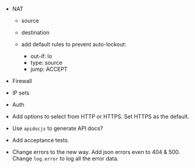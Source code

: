 - NAT
	- source
	- destination

	- add default rules to prevent auto-lockout:
		- out-if: lo
		- type: source
		- jump: ACCEPT

- Firewall

- IP sets

- Auth

- Add options to select from HTTP or HTTPS. Set HTTPS as the default.

- Use `apidocjs` to generate API docs?

- Add acceptance tests.

- Change errors to the new way. Add json errors even to 404 & 500. Change `log.error`
  to log all the error data.